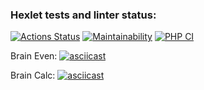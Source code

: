 ### Hexlet tests and linter status:
[![Actions Status](https://github.com/d-mitrofanov/php-project-lvl1/workflows/hexlet-check/badge.svg)](https://github.com/d-mitrofanov/php-project-lvl1/actions)
[![Maintainability](https://api.codeclimate.com/v1/badges/886988737135d96c320e/maintainability)](https://codeclimate.com/github/d-mitrofanov/php-project-lvl1/maintainability)
[![PHP CI](https://github.com/d-mitrofanov/php-project-lvl1/actions/workflows/workflow.yml/badge.svg)](https://github.com/d-mitrofanov/php-project-lvl1/actions/workflows/workflow.yml)

Brain Even:
[![asciicast](https://asciinema.org/a/jwM9QYbIKyabPABhc3clFUDPs.svg)](https://asciinema.org/a/jwM9QYbIKyabPABhc3clFUDPs)

Brain Calc:
[![asciicast](https://asciinema.org/a/v7h26ZoCuDqZ3axGHRLnDwFVA.svg)](https://asciinema.org/a/v7h26ZoCuDqZ3axGHRLnDwFVA)